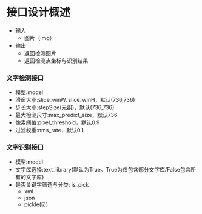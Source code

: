 # 接口设计概述
+ 输入
    + 图片（img）
+ 输出
    + 返回检测图片
    + 返回检测点坐标与识别结果

### 文字检测接口
+ 模型:model
+ 滑窗大小:slice_winW, slice_winH，默认(736,736)
+ 步长大小:stepSize(元组)，默认(736,736)
+ 最大检测尺寸:max_predict_size，默认736
+ 像素阈值:pixel_threshold，默认0.9
+ 过滤权重:nms_rate，默认0.1


### 文字识别接口
+ 模型:model
+ 文字库选择:text_library(默认为True。True为仅包含部分文字库/False包含所有的文字库)
+ 是否关键字筛选与分类: is_pick
    + xml
    + json
    + pickle(☑)